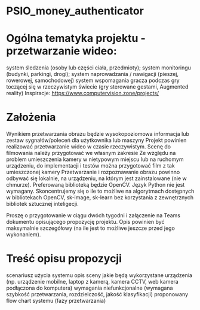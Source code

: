 # PSIO_money_authenticator

# Ogólna tematyka projektu - przetwarzanie wideo:
system śledzenia (osoby lub części ciała, przedmioty);
system monitoringu (budynki, parkingi, drogi);
system naprowadzania / nawigacji (pieszej, rowerowej, samochodowej)
system wspomagania gracza podczas gry toczącej się w rzeczywistym świecie (gry sterowane gestami, Augmented reality)
Inspiracje: https://www.computervision.zone/projects/  

# Założenia
Wynikiem przetwarzania obrazu będzie wysokopoziomowa informacja lub zestaw sygnałów/poleceń dla użytkownika lub maszyny
Projekt powinien realizować przetwarzanie wideo w czasie rzeczywistym.
Scenę do filmowania należy przygotować we własnym zakresie
Ze względu na problem umieszczenia kamery w nietypowym miejscu lub na ruchomym urządzeniu, do implementacji i testów można przygotować film z tak umieszczonej kamery
Przetwarzanie i rozpoznawanie obrazu powinno odbywać się lokalnie, na urządzeniu, na którym jest zainstalowane (nie w chmurze). Preferowaną biblioteką będzie OpenCV. Język Python nie jest wymagany.
Skoncentrujemy się o ile to możliwe na algorytmach dostępnych w bibliotekach OpenCV, sk-image, sk-learn bez korzystania z zewnętrznych bibliotek sztucznej inteligecji.

Proszę o przygotowanie w ciągu dwóch tygodni i załączenie na Teams dokumentu opisującego propozycję projektu.
Opis powinien być maksymalnie szczegółowy (na ile jest to możliwe jeszcze przed jego wykonaniem).

# Treść opisu propozycji
scenariusz użycia systemu
opis sceny
jakie będą wykorzystane urządzenia (np. urządzenie mobilne, laptop z kamerą, kamera CCTV, web kamera podłączona do komputera)
wymagania niefunkcjonalne (wymagana szybkość przetwarzania, rozdzielczość, jakość klasyfikacji)
proponowany flow chart systemu (fazy przetwarzania)
